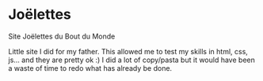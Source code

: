 # Joëlettes
Site Joëlettes du Bout du Monde

Little site I did for my father. This allowed me to test my skills in html, css, js... and they are pretty ok :)
I did a lot of copy/pasta but it would have been a waste of time to redo what has already be done. 
